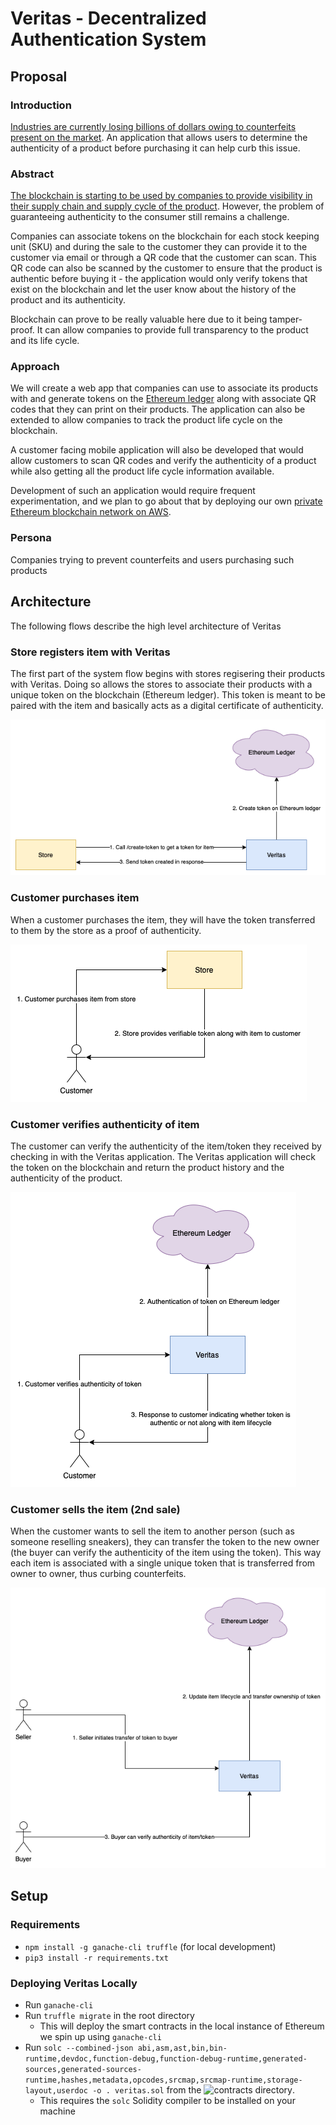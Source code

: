 # Veritas - Decentralized Authentication System

## Proposal

### Introduction

[Industries are currently losing billions of dollars owing to counterfeits present on the market](https://www.oecd.org/sti/ind/2090589.pdf). An application that allows users to determine the authenticity of a product before purchasing it can help curb this issue.

### Abstract

[The blockchain is starting to be used by companies to provide visibility in their supply chain and supply cycle of the product](https://consensys.net/blockchain-use-cases/supply-chain-management/). However, the problem of guaranteeing authenticity to the consumer still remains a challenge.

Companies can associate tokens on the blockchain for each stock keeping unit (SKU) and during the sale to the customer they can provide it to the customer via email or through a QR code that the customer can scan. This QR code can also be scanned by the customer to ensure that the product is authentic before buying it - the application would only verify tokens that exist on the blockchain and let the user know about the history of the product and its authenticity.

Blockchain can prove to be really valuable here due to it being tamper-proof. It can allow companies to provide full transparency to the product and its life cycle.

### Approach

We will create a web app that companies can use to associate its products with and generate tokens on the [Ethereum ledger](https://ethereum.org/en/) along with associate QR codes that they can print on their products. The application can also be extended to allow companies to track the product life cycle on the blockchain.

A customer facing mobile application will also be developed that would allow customers to scan QR codes and verify the authenticity of a product while also getting all the product life cycle information available.

Development of such an application would require frequent experimentation, and we plan to go about that by deploying our own [private Ethereum blockchain network on AWS](https://aws.amazon.com/blogs/database/deploy-smart-contracts-to-your-private-ethereum-blockchain-network-on-aws/).

### Persona

Companies trying to prevent counterfeits and users purchasing such products

## Architecture

The following flows describe the high level architecture of Veritas

### Store registers item with Veritas

The first part of the system flow begins with stores regisering their products with Veritas. Doing so allows the stores to associate their products with a unique token on the blockchain (Ethereum ledger). This token is meant to be paired with the item and basically acts as a digital certificate of authenticity.

![](./diagrams/stores-add-sku-veritas.png)

### Customer purchases item

When a customer purchases the item, they will have the token transferred to them by the store as a proof of authenticity. 

![](./diagrams/customer-purchase.png)

### Customer verifies authenticity of item

The customer can verify the authenticity of the item/token they received by checking in with the Veritas application. The Veritas application will check the token on the blockchain and return the product history and the authenticity of the product.

![](./diagrams/customer-verifies-token.png)

### Customer sells the item (2nd sale)

When the customer wants to sell the item to another person (such as someone reselling sneakers), they can transfer the token to the new owner (the buyer can verify the authenticity of the item using the token). This way each item is associated with a single unique token that is transferred from owner to owner, thus curbing counterfeits.

![](./diagrams/customer-sells-item.png)

## Setup

### Requirements
- `npm install -g ganache-cli truffle` (for local development)
- `pip3 install -r requirements.txt`

### Deploying Veritas Locally
- Run `ganache-cli`
- Run `truffle migrate` in the root directory
    - This will deploy the smart contracts in the local instance of Ethereum we spin up using `ganache-cli`
- Run `solc --combined-json abi,asm,ast,bin,bin-runtime,devdoc,function-debug,function-debug-runtime,generated-sources,generated-sources-runtime,hashes,metadata,opcodes,srcmap,srcmap-runtime,storage-layout,userdoc -o . veritas.sol` from the ![contracts directory](./contracts).
    - This requires the `solc` Solidity compiler to be installed on your machine

